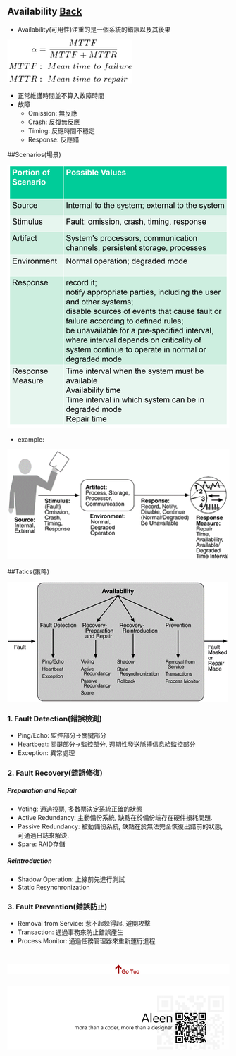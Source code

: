 ## Availability	[Back](./../QA.md)
- Availability(可用性)注重的是一個系統的錯誤以及其後果

<img src="./availability_define.png">

- 正常維護時間並不算入故障時間
- 故障
	- Omission: 無反應
	- Crash: 反復無反應
	- Timing: 反應時間不穩定
	- Response: 反應錯

##Scenarios(場景)

<img src="./scenario_list.png">

- example:

<img src="./availability_scenario.png">



##Tatics(策略)

<img src="./availability_tactics.png">

### 1. Fault Detection(錯誤檢測)
- Ping/Echo: 監控部分->關鍵部分
- Heartbeat: 關鍵部分->監控部分, 週期性發送脈搏信息給監控部分
- Exception: 異常處理

### 2. Fault Recovery(錯誤修復)

##### Preparation and Repair

- Voting: 通過投票, 多數票決定系統正確的狀態
- Active Redundancy: 主動備份系統, 缺點在於備份端存在硬件損耗問題.
- Passive Redundancy: 被動備份系統, 缺點在於無法完全恢復出錯前的狀態, 可通過日誌來解決.
- Spare: RAID存儲

##### Reintroduction

- Shadow Operation: 上線前先進行測試
- Static Resynchronization

### 3. Fault Prevention(錯誤防止)
- Removal from Service: 惹不起躲得起, 避開攻擊
- Transaction: 通過事務來防止錯誤產生
- Process Monitor: 通過任務管理器來重新運行進程

<a href="#" style="left:200px;"><img src="./../../../pic/gotop.png"></a>
=====
<a href="http://aleen42.github.io/" target="_blank" ><img src="./../../../pic/tail.gif"></a>
